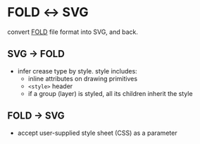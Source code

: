 # FOLD ↔︎ SVG

convert [FOLD](https://github.com/edemaine/fold) file format into SVG, and back.

## SVG → FOLD

* infer crease type by style. style includes:
   * inline attributes on drawing primitives
   * `<style>` header
   * if a group (layer) is styled, all its children inherit the style

## FOLD → SVG

* accept user-supplied style sheet (CSS) as a parameter
